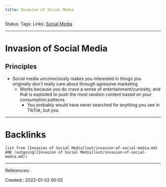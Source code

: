 ```yaml
---
title: Invasion of Social Media
---
```

Status: 
Tags: 
Links: [Social Media](out/social-media.md)
___
# Invasion of Social Media
## Principles
- Social media unconsciously makes you interested in things you originally don't really care about through agressive marketing
	- Works because you do crave a sense of entertainment/curiosity, and that is exploited to push the most random content based on your consumption patterns
		- You probably would have never searched for anything you see in TikTok, but you 
___
# Backlinks
```dataview
list from [Invasion of Social Media](out/invasion-of-social-media.md) AND !outgoing([Invasion of Social Media](out/invasion-of-social-media.md))
```
___
References:

Created:: 2022-01-02 00:02
